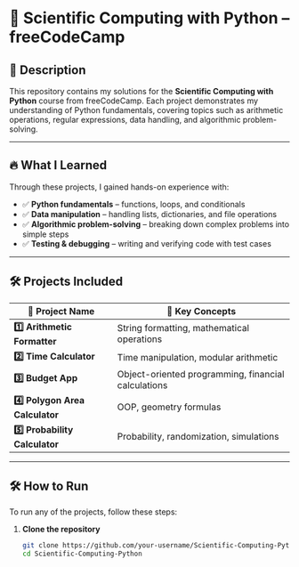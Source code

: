 # 🚀 Scientific Computing with Python – freeCodeCamp  

## 📌 Description  
This repository contains my solutions for the **Scientific Computing with Python** course from freeCodeCamp. Each project demonstrates my understanding of Python fundamentals, covering topics such as arithmetic operations, regular expressions, data handling, and algorithmic problem-solving.  

---

## 🔥 What I Learned  
Through these projects, I gained hands-on experience with:  
- ✅ **Python fundamentals** – functions, loops, and conditionals  
- ✅ **Data manipulation** – handling lists, dictionaries, and file operations  
- ✅ **Algorithmic problem-solving** – breaking down complex problems into simple steps  
- ✅ **Testing & debugging** – writing and verifying code with test cases  

---

## 🛠 Projects Included  
| 🚀 **Project Name**  | 📌 **Key Concepts** |  
|----------------------|--------------------|  
| **1️⃣ Arithmetic Formatter** | String formatting, mathematical operations |  
| **2️⃣ Time Calculator** | Time manipulation, modular arithmetic |  
| **3️⃣ Budget App** | Object-oriented programming, financial calculations |  
| **4️⃣ Polygon Area Calculator** | OOP, geometry formulas |  
| **5️⃣ Probability Calculator** | Probability, randomization, simulations |  

---

## 🛠 How to Run  
To run any of the projects, follow these steps:  

1. **Clone the repository**  
   ```bash
   git clone https://github.com/your-username/Scientific-Computing-Python.git
   cd Scientific-Computing-Python
